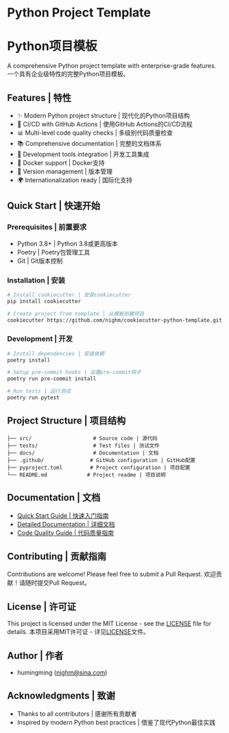 # Python Project Template
# Python项目模板

A comprehensive Python project template with enterprise-grade features.
一个具有企业级特性的完整Python项目模板。

## Features | 特性

- ✨ Modern Python project structure | 现代化的Python项目结构
- 🚀 CI/CD with GitHub Actions | 使用GitHub Actions的CI/CD流程
- 📊 Multi-level code quality checks | 多级别代码质量检查
- 📚 Comprehensive documentation | 完整的文档体系
- 🔧 Development tools integration | 开发工具集成
- 🐳 Docker support | Docker支持
- 🔄 Version management | 版本管理
- 🌍 Internationalization ready | 国际化支持

## Quick Start | 快速开始

### Prerequisites | 前置要求

- Python 3.8+ | Python 3.8或更高版本
- Poetry | Poetry包管理工具
- Git | Git版本控制

### Installation | 安装

```bash
# Install cookiecutter | 安装cookiecutter
pip install cookiecutter

# Create project from template | 从模板创建项目
cookiecutter https://github.com/nighm/cookiecutter-python-template.git
```

### Development | 开发

```bash
# Install dependencies | 安装依赖
poetry install

# Setup pre-commit hooks | 设置pre-commit钩子
poetry run pre-commit install

# Run tests | 运行测试
poetry run pytest
```

## Project Structure | 项目结构

```
├── src/                    # Source code | 源代码
├── tests/                  # Test files | 测试文件
├── docs/                   # Documentation | 文档
├── .github/               # GitHub configuration | GitHub配置
├── pyproject.toml         # Project configuration | 项目配置
└── README.md             # Project readme | 项目说明
```

## Documentation | 文档

- [Quick Start Guide | 快速入门指南](docs/quick_start.md)
- [Detailed Documentation | 详细文档](docs/detailed.md)
- [Code Quality Guide | 代码质量指南](docs/code_quality.md)

## Contributing | 贡献指南

Contributions are welcome! Please feel free to submit a Pull Request.
欢迎贡献！请随时提交Pull Request。

## License | 许可证

This project is licensed under the MIT License - see the [LICENSE](LICENSE) file for details.
本项目采用MIT许可证 - 详见[LICENSE](LICENSE)文件。

## Author | 作者

- humingming (nighm@sina.com)

## Acknowledgments | 致谢

- Thanks to all contributors | 感谢所有贡献者
- Inspired by modern Python best practices | 借鉴了现代Python最佳实践
